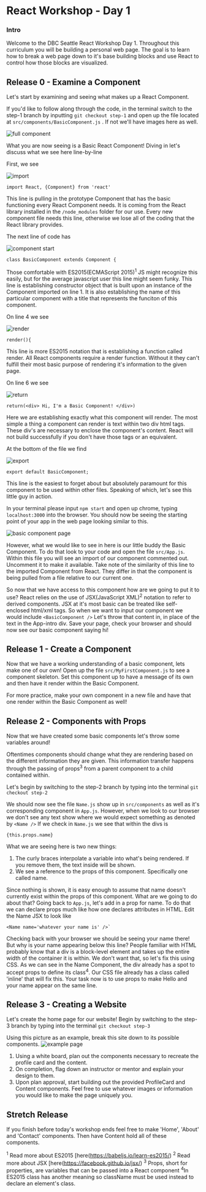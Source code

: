 # React Workshop - Day 1

### Intro
  Welcome to the DBC Seattle React Workshop Day 1. Throughout this curriculum you will be building a personal web page. The goal is to learn how to break a web page down to it's base building blocks and use React to control how those blocks are visualized.

## Release 0 - Examine a Component
  Let's start by examining and seeing what makes up a React Component.

  If you'd like to follow along through the code, in the terminal switch to the step-1 branch by inputting `git checkout step-1` and open up the file located at `src/components/BasicComponent.js` . If not we'll have images here as well.

  ![full component](/images/basic_component_images/full_component.png?raw=true "Full Component")

  What you are now seeing is a Basic React Component!
  Diving in let's discuss what we see here line-by-line

  First, we see

  ![import](/images/basic_component_images/import.png?raw=true "import")

  ```
  import React, {Component} from 'react'
  ```

  This line is pulling in the prototype Component that has the basic functioning every React Component needs. It is coming from the React library installed in the `/node_modules` folder for our use. Every new component file needs this line, otherwise we lose all of the coding that the React library provides.

  The next line of code has

  ![component start](/images/basic_component_images/component_start.png?raw=true "component start")

  ```
  class BasicComponent extends Component {
  ```
  Those comfortable with ES2015(ECMAScript 2015)<sup>1</sup> JS might recognize this easily, but for the average javascript user this line might seem funky.
  This line is establishing constructor object that is built upon an instance of the Component imported on line 1. It is also establishing the name of this particular component with a title that represents the funciton of this component.

  On line 4 we see

  ![render](/images/basic_component_images/render.png?raw=true "render")

  ```
  render(){
  ```
  This line is more ES2015 notation that is establishing a function called render. All React components require a render function. Without it they can't fulfill their most basic purpose of rendering it's information to the given page.

  On line 6 we see

  ![return](/images/basic_component_images/return.png?raw=true "return")

  ```
  return(<div> Hi, I'm a Basic Component! </div>)
  ```

  Here we are establishing exactly what this component will render. The most simple a thing a component can render is text within two div html tags. These div's are necessary to enclose the component's content. React will not build successfully if you don't have those tags or an equivalent.

  At the bottom of the file we find

  ![export](/images/basic_component_images/export.png?raw=true "export")

  ```
  export default BasicComponent;
  ```
  This line is the easiest to forget about but absolutely paramount for this component to be used within other files.
  Speaking of which, let's see this little guy in action.

  In your terminal please input `npm start` and open up chrome, typing `localhost:3000` into the browser. You should now be seeing the starting point of your app in the web page looking similar to this.

  ![basic component page](/images/basic_component_page.png?raw=true "Basic Component Page")

  However, what we would like to see in here is our little buddy the Basic Component. To do that look to your code and open the file `src/App.js`. Within this file you will see an import of our component commented out. Uncomment it to make it available. Take note of the similarity of this line to the imported Component from React. They differ in that the component is being pulled from a file relative to our current one.

  So now that we have access to this component how are we going to put it to use? React relies on the use of JSX(JavaScript XML)<sup>2</sup> notation to refer to derived components. JSX at it's most basic can be treated like self-enclosed html/xml tags. So when we want to input our component we would include `<BasicComponent />`
  Let's throw that content in, in place of the text in the App-intro div. Save your page, check your browser and should now see our basic component saying hi!

## Release 1 - Create a Component

Now that we have a working understanding of a basic component, lets make one of our own! Open up the file `src/MyFirstComponent.js` to see a component skeleton. Set this component up to have a message of its own and then have it render within the Basic Component.

For more practice, make your own component in a new file and have that one render within the Basic Component as well!

## Release 2 - Components with Props

Now that we have created some basic components let's throw some variables around!

Oftentimes components should change what they are rendering based on the different information they are given. This information transfer happens through the passing of props<sup>3</sup> from a parent component to a child contained within.

Let's begin by switching to the step-2 branch by typing into the terminal `git checkout step-2`

We should now see the file `Name.js` show up in `src/components` as well as it's corresponding component in `App.js`. However, when we look to our browser we don't see any text show where we would expect something as denoted by `<Name />`
If we check in `Name.js` we see that within the divs is
```
{this.props.name}
```
What we are seeing here is two new things:
1. The curly braces interpolate a variable into what's being rendered. If you remove them, the text inside will be shown.
2. We see a reference to the props of this component. Specifically one called name.

Since nothing is shown, it is easy enough to assume that name doesn't currently exist within the props of this component. What are we going to do about that?
Going back to `App.js`, let's add in a prop for name. To do that we can declare props much like how one declares attributes in HTML. Edit the Name JSX to look like
```
<Name name='whatever your name is' />`
```

Checking back with your browser we should be seeing your name there! But why is your name appearing below this line? People familiar with HTML probably know that a div is a block-level element and takes up the entire width of the container it is within. We don't want that, so let's fix this using CSS. As we can see in the Name Component, the div already has a spot to accept props to define its class<sup>4</sup>. Our CSS file already has a class called 'inline' that will fix this. Your task now is to use props to make Hello and your name appear on the same line.

## Release 3 - Creating a Website

Let's create the home page for our website!
Begin by switching to the step-3 branch by typing into the terminal `git checkout step-3`

Using this picture as an example, break this site down to its possible components.
![example page](/images/example_page.png?raw=true "Example Page")

1. Using a white board, plan out the components necessary to recreate the profile card and the content.
2. On completion, flag down an instructor or mentor and explain your design to them.
3. Upon plan approval, start building out the provided ProfileCard and Content components. Feel free to use whatever images or information you would like to make the page uniquely you.

## Stretch Release

If you finish before today's workshop ends feel free to make 'Home', 'About' and 'Contact' components. Then have Content hold all of these components.

<sup>1</sup> Read more about ES2015 [here(https://babeljs.io/learn-es2015/)
<sup>2</sup> Read more about JSX [here(https://facebook.github.io/jsx/)
<sup>3</sup> Props, short for properties, are variables that can be passed into a React component
<sup>4</sup>In ES2015 class has another meaning so className must be used instead to declare an element's class.
